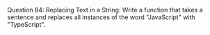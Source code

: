 Question 84: Replacing Text in a String: Write a function that takes a sentence and replaces all instances of the word "JavaScript" with "TypeScript".
